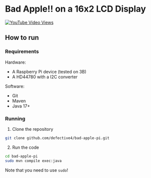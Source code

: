 # Bad Apple!! on a 16x2 LCD Display  
[![YouTube Video Views](https://img.shields.io/youtube/views/lI8jfwCPBJM)](https://www.youtube.com/watch?v=lI8jfwCPBJM&feature=youtu.be)

## How to run
### Requirements  
Hardware:
- A Raspberry Pi device (tested on 3B)
- A HD44780 with a I2C converter

Software:
- Git
- Maven
- Java 17+

### Running
1. Clone the repository
```bash
git clone github.com/defective4/bad-apple-pi.git
```
2. Run the code
```bash
cd bad-apple-pi
sudo mvn compile exec:java
```
Note that you need to use `sudo`!